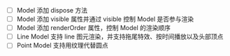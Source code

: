 -   [ ] Model 添加 dispose 方法
-   [ ] Model 添加 visible 属性并通过 visible 控制 Model 是否参与渲染
-   [ ] Model 添加 renderOrder 属性，控制 Model 的渲染顺序
-   [ ] Line Model 支持 line 图元渲染，并支持拖尾特效、按时间播放以及头部顶点
-   [ ] Point Model 支持用纹理代替圆点
